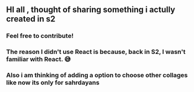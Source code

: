 ## HI all , thought of sharing something i actully created in s2

### Feel free to contribute!
### The reason I didn't use React is because, back in S2, I wasn't familiar with React. 😅
### Also i am thinking of adding a option to choose other collages like now its only for sahrdayans
